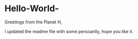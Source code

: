 # Hello-World-

Greetings from the Planet H,

I updated the readme file with some persoanlly, hope you like it.
